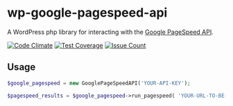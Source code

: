 # wp-google-pagespeed-api
A WordPress php library for interacting with the [Google PageSpeed API](https://developers.google.com/speed/docs/insights/v2/reference/pagespeedapi/runpagespeed).

[![Code Climate](https://codeclimate.com/repos/57d32a493ed8c24d320013c7/badges/531d616e40b6562c89da/gpa.svg)](https://codeclimate.com/repos/57d32a493ed8c24d320013c7/feed)
[![Test Coverage](https://codeclimate.com/repos/57d32a493ed8c24d320013c7/badges/531d616e40b6562c89da/coverage.svg)](https://codeclimate.com/repos/57d32a493ed8c24d320013c7/coverage)
[![Issue Count](https://codeclimate.com/repos/57d32a493ed8c24d320013c7/badges/531d616e40b6562c89da/issue_count.svg)](https://codeclimate.com/repos/57d32a493ed8c24d320013c7/feed)

## Usage

```php
$google_pagespeed = new GooglePageSpeedAPI('YOUR-API-KEY');

$pagespeed_results = $google_pagespeed->run_pagespeed( 'YOUR-URL-TO-BE-TESTED' );
```

